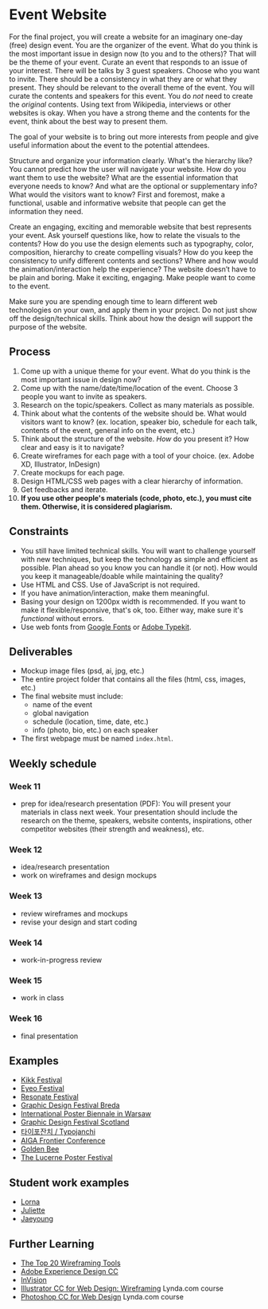 # Event Website

For the final project, you will create a website for an imaginary one-day (free) design event. You are the organizer of the event. What do you think is the most important issue in design now (to you and to the others)? That will be the theme of your event. Curate an event that responds to an issue of your interest. There will be talks by 3 guest speakers. Choose who you want to invite. There should be a consistency in what they are or what they present. They should be relevant to the overall theme of the event. You will curate the contents and speakers for this event. You do *not* need to create the *original* contents. Using text from Wikipedia, interviews or other websites is okay. When you have a strong theme and the contents for the event, think about the best way to present them.

The goal of your website is to bring out more interests from people and give useful information about the event to the potential attendees.

Structure and organize your information clearly. What's the hierarchy like? You cannot predict how the user will navigate your website. How do you want them to use the website? What are the essential information that everyone needs to know? And what are the optional or supplementary info? What would the visitors want to know? First and foremost, make a functional, usable and informative website that people can get the information they need.

Create an engaging, exciting and memorable website that best represents your event. Ask yourself questions like, how to relate the visuals to the contents? How do you use the design elements such as typography, color, composition, hierarchy to create compelling visuals? How do you keep the consistency to unify different contents and sections? Where and how would the animation/interaction help the experience? The website doesn’t have to be plain and boring. Make it exciting, engaging. Make people want to come to the event.

Make sure you are spending enough time to learn different web technologies on your own, and apply them in your project. Do not just show off the design/technical skills. Think about how the design will support the purpose of the website.


## Process
1. Come up with a unique theme for your event. What do you think is the most important issue in design now?
1. Come up with the name/date/time/location of the event. Choose 3 people you want to invite as speakers. 
1. Research on the topic/speakers. Collect as many materials as possible.
1. Think about what the contents of the website should be. What would visitors want to know? (ex. location, speaker bio, schedule for each talk, contents of the event, general info on the event, etc.)
1. Think about the structure of the website. *How* do you present it? How clear and easy is it to navigate?
1. Create wireframes for each page with a tool of your choice. (ex. Adobe XD, Illustrator, InDesign)
1. Create mockups for each page. 
1. Design HTML/CSS web pages with a clear hierarchy of information.
1. Get feedbacks and iterate.
1. **If you use other people's materials (code, photo, etc.), you must cite them. Otherwise, it is considered plagiarism.**

## Constraints
- You still have limited technical skills. You will want to challenge yourself with new techniques, but keep the technology as simple and efficient as possible. Plan ahead so you know you can handle it (or not). How would you keep it manageable/doable while maintaining the quality?
- Use HTML and CSS. Use of JavaScript is not required.
- If you have animation/interaction, make them meaningful.
- Basing your design on 1200px width is recommended. If you want to make it flexible/responsive, that's ok, too. Either way, make sure it's *functional* without errors.
- Use web fonts from [Google Fonts](http://fonts.google.com) or [Adobe Typekit](https://typekit.com).

## Deliverables
- Mockup image files (psd, ai, jpg, etc.)
- The entire project folder that contains all the files (html, css, images, etc.)
- The final website must include:
  - name of the event
  - global navigation
  - schedule (location, time, date, etc.)
  - info (photo, bio, etc.) on each speaker
- The first webpage must be named `index.html`.


## Weekly schedule

### Week 11
- prep for idea/research presentation (PDF): You will present your materials in class next week. Your presentation should include the research on the theme, speakers, website contents, inspirations, other competitor websites (their strength and weakness), etc.

### Week 12
- idea/research presentation  
- work on wireframes and design mockups

### Week 13
- review wireframes and mockups
- revise your design and start coding

### Week 14
- work-in-progress review

### Week 15
- work in class

### Week 16
- final presentation

## Examples
- [Kikk Festival](http://www.kikk.be/)
- [Eyeo Festival](http://eyeofestival.com/)
- [Resonate Festival](http://resonate.io/)
- [Graphic Design Festival Breda](http://gdfb.nl/en)
- [International Poster Biennale in Warsaw](http://biennale.postermuseum.pl/en/)
- [Graphic Design Festival Scotland](http://graphicdesignfestivalscotland.com/)
- [타이포잔치 / Typojanchi](http://typojanchi.org/)
- [AIGA Frontier Conference](http://frontier.aiga.org/)
- [Golden Bee](http://2016.goldenbee.org/)
- [The Lucerne Poster Festival](http://weltform.at/)

## Student work examples
- [Lorna](http://mica-gd2.paperdove.com/2017/event/wed/LornaPittaway/)
- [Juliette](http://mica-gd2.paperdove.com/2017/event/thu/JulietteWang/)
- [Jaeyoung](http://mica-gd2.paperdove.com/2017/event/thu/JaeyoungCheong/)

## Further Learning
- [The Top 20 Wireframing Tools](http://www.creativebloq.com/wireframes/top-wireframing-tools-11121302)
- [Adobe Experience Design CC](http://www.adobe.com/products/experience-design.html)
- [InVision](https://www.invisionapp.com/)
- [Illustrator CC for Web Design: Wireframing](https://www.lynda.com/Illustrator-tutorials/Illustrator-CC-Web-Design-Wireframing/368388-2.html) Lynda.com course
- [Photoshop CC for Web Design](https://www.lynda.com/Photoshop-tutorials/Photoshop-CC-Web-Design/145211-2.html?srchtrk=index%3a1%0alinktypeid%3a2%0aq%3aphotoshop+web+design%0apage%3a1%0as%3arelevance%0asa%3atrue%0aproducttypeid%3a2) Lynda.com course
